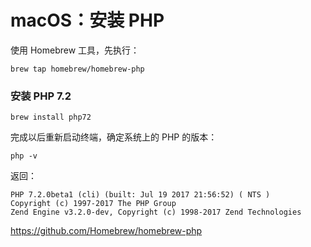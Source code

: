 # macOS：安装 PHP

使用 Homebrew 工具，先执行：

```
brew tap homebrew/homebrew-php
```

### 安装 PHP 7.2

```
brew install php72
```

完成以后重新启动终端，确定系统上的 PHP 的版本：

```
php -v
```

返回：

```
PHP 7.2.0beta1 (cli) (built: Jul 19 2017 21:56:52) ( NTS )
Copyright (c) 1997-2017 The PHP Group
Zend Engine v3.2.0-dev, Copyright (c) 1998-2017 Zend Technologies
```

https://github.com/Homebrew/homebrew-php

